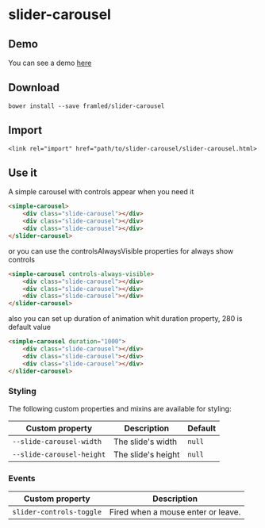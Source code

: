 # slider-carousel

## Demo
You can see a demo [here](https://framled.github.io/slider-carousel/components/slider-carousel/)

## Download

`bower install --save framled/slider-carousel`

## Import
`<link rel="import" href="path/to/slider-carousel/slider-carousel.html>`

## Use it

A simple carousel with controls appear when you need it

```html
<simple-carousel>
	<div class="slide-carousel"></div>
	<div class="slide-carousel"></div>
	<div class="slide-carousel"></div>
</slider-carousel>
```

or you can use the controlsAlwaysVisible properties for always show controls

```html
<simple-carousel controls-always-visible>
	<div class="slide-carousel"></div>
	<div class="slide-carousel"></div>
	<div class="slide-carousel"></div>
</slider-carousel>
```

also you can set up duration of animation whit duration property, 280 is default value

```html
<simple-carousel duration="1000">
	<div class="slide-carousel"></div>
	<div class="slide-carousel"></div>
	<div class="slide-carousel"></div>
</slider-carousel>
```

### Styling

The following custom properties and mixins are available for styling:

Custom property | Description | Default
----------------|-------------|----------
`--slide-carousel-width` | The slide's width | `null`
`--slide-carousel-height` | The slide's height | `null`

### Events 

Custom property | Description 
----------------|-------------
`slider-controls-toggle` | Fired when a mouse enter or leave.